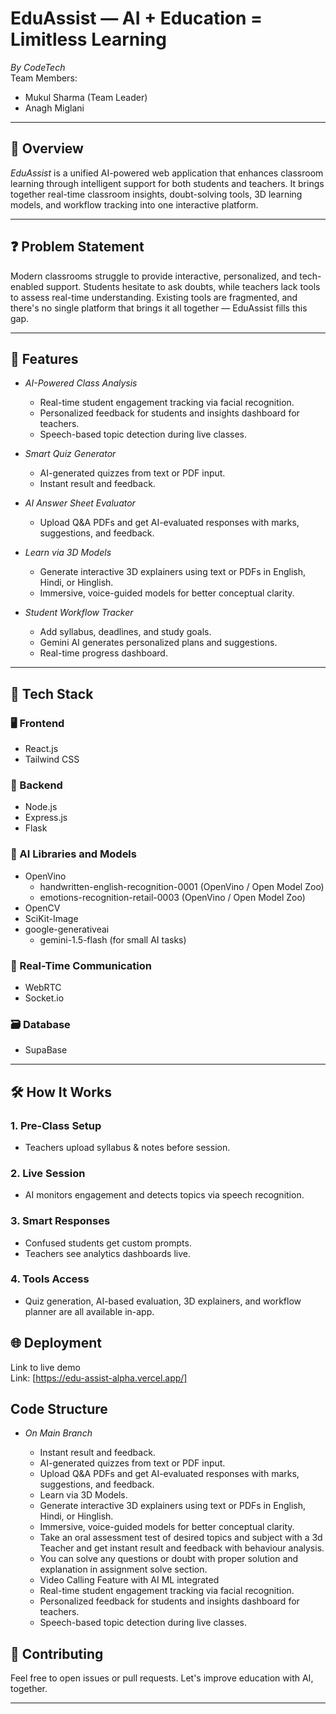 # EduAssist — AI + Education = Limitless Learning

_By CodeTech_  
Team Members:

- Mukul Sharma (Team Leader)
- Anagh Miglani

---

## 🚀 Overview

_EduAssist_ is a unified AI-powered web application that enhances classroom learning through intelligent support for both students and teachers. It brings together real-time classroom insights, doubt-solving tools, 3D learning models, and workflow tracking into one interactive platform.

---

## ❓ Problem Statement

Modern classrooms struggle to provide interactive, personalized, and tech-enabled support. Students hesitate to ask doubts, while teachers lack tools to assess real-time understanding. Existing tools are fragmented, and there's no single platform that brings it all together — EduAssist fills this gap.

---

## 🌟 Features

- _AI-Powered Class Analysis_

  - Real-time student engagement tracking via facial recognition.
  - Personalized feedback for students and insights dashboard for teachers.
  - Speech-based topic detection during live classes.

- _Smart Quiz Generator_

  - AI-generated quizzes from text or PDF input.
  - Instant result and feedback.

- _AI Answer Sheet Evaluator_

  - Upload Q&A PDFs and get AI-evaluated responses with marks, suggestions, and feedback.

- _Learn via 3D Models_

  - Generate interactive 3D explainers using text or PDFs in English, Hindi, or Hinglish.
  - Immersive, voice-guided models for better conceptual clarity.

- _Student Workflow Tracker_
  - Add syllabus, deadlines, and study goals.
  - Gemini AI generates personalized plans and suggestions.
  - Real-time progress dashboard.

---

## 🔧 Tech Stack

### 🖥 Frontend

- React.js
- Tailwind CSS

### 🧠 Backend

- Node.js
- Express.js
- Flask

### 🧬 AI Libraries and Models

- OpenVino
  - handwritten-english-recognition-0001 (OpenVino / Open Model Zoo)
  - emotions-recognition-retail-0003 (OpenVino / Open Model Zoo)
- OpenCV
- SciKit-Image
- google-generativeai
  - gemini-1.5-flash (for small AI tasks)

### 📡 Real-Time Communication

- WebRTC
- Socket.io

### 🗃 Database

- SupaBase

---

## 🛠 How It Works

### 1. Pre-Class Setup

- Teachers upload syllabus & notes before session.

### 2. Live Session

- AI monitors engagement and detects topics via speech recognition.

### 3. Smart Responses

- Confused students get custom prompts.
- Teachers see analytics dashboards live.

### 4. Tools Access

- Quiz generation, AI-based evaluation, 3D explainers, and workflow planner are all available in-app.

## 🌐 Deployment

Link to live demo  
Link: [https://edu-assist-alpha.vercel.app/]

## Code Structure

- _On Main Branch_

  - Instant result and feedback.
  - AI-generated quizzes from text or PDF input.
  - Upload Q&A PDFs and get AI-evaluated responses with marks, suggestions, and feedback.
  - Learn via 3D Models.
  - Generate interactive 3D explainers using text or PDFs in English, Hindi, or Hinglish.
  - Immersive, voice-guided models for better conceptual clarity.
  - Take an oral assessment test of desired topics and subject with a 3d Teacher and get instant result and feedback with behaviour analysis.
  - You can solve any questions or doubt with proper solution and explanation in assignment solve section.
  - Video Calling Feature with AI ML integrated
  - Real-time student engagement tracking via facial recognition.
  - Personalized feedback for students and insights dashboard for teachers.
  - Speech-based topic detection during live classes.

## 🤝 Contributing

Feel free to open issues or pull requests. Let's improve education with AI, together.

---
